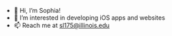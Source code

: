 - 👋 Hi, I’m Sophia!
- 👀 I’m interested in developing iOS apps and websites
- 📫 Reach me at sl175@illinois.edu

<!---
sophliu9/sophliu9 is a ✨ special ✨ repository because its `README.md` (this file) appears on your GitHub profile.
You can click the Preview link to take a look at your changes.
--->
